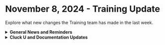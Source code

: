 # November 8, 2024 - Training Update

Explore what new changes the Training team has made in the last week.

<details>

<summary><strong>General News and Reminders</strong></summary>

* **Game Tip of the Week:**
  * I'm just so pumped about Dragon Quest III HD-2D coming out next thursday! But the real is to go talk to Reed Kimble who can show you how to make games happen in Rewst. What a boss.&#x20;
* **SHOUT OUTS** **TO:**
  * Aston, Jonathan, Jimmy, and Jacques for passing the Foundations Certification.
    * Take the [foundations-certification.md](../../../cluck-university/rewst-foundations/foundations-certification.md "mention") Exam, and collect your prestigious **Certified Rewster** badge in Discord.&#x20;
    * You also get access to a super secret Discord channel.
  * Andrew, Eaven, Chad, Arbyn, Cody, Robert, and Jimmy for passing the Clean Automation Certification.
    * Take the new [clean-automation-certification.md](../../../cluck-university/clean-automation/clean-automation-certification.md "mention") exam!
* **Rewst Foundations Bootcamp: Dec 2 - Dec 3:**
  * Sign up: [https://calendly.com/cluck-u/](https://calendly.com/cluck-u/)
    * [https://calendly.com/cluck-u/rewst-foundations-bootcamp-pt-1](https://calendly.com/cluck-u/rewst-foundations-bootcamp-pt-1)
      * Lessons 1 - 3
    * [https://calendly.com/cluck-u/rewst-foundations-bootcamp-pt-2](https://calendly.com/cluck-u/rewst-foundations-bootcamp-pt-2)
      * Lessons 4 - 7
* Join us in our [Cluck-U Discord channel](https://discord.com/channels/936789089703845988/1121465945295167588) if you have any questions, comments, or concerns!
* [Sign up for the Office Hours](https://calendly.com/cluck-u/office-hours?) to work through any questions you have during and after training! If there is something you want us to cover, Let us know!

</details>

<details>

<summary><strong>Cluck U and Documentation Updates</strong></summary>

**What's New at Cluck University?**

* Courses have been updated on docs.rewst.help! New structure and sets of pages to create a better learning experience.
  * Check it out at [rewst-foundations](../../../cluck-university/rewst-foundations/ "mention")
  * New naming convention adopted for our courses
* Check out the Cluck University Landing Page @ [go.rew.st/cluck-university](https://go.rew.st/cluck-university) for all the latest courses self-serve and live.

**The List of Reminders:**

* We'd love to get your feedback on our Training and Documentation! [Please fill out this form to let us know how we can improve](https://www.surveymonkey.com/r/rewsttrainingfeedback)!
* You can make training and documentation requests at [https://rewst.canny.io/](https://rewst.canny.io/)

**New & Updated Pages:**

* New Doc Pages
  * [xero](../../../documentation/integrations/accounting/xero/ "mention") Integegration Page
  * [quickbooks-online](../../../documentation/integrations/accounting/quickbooks-online/ "mention") Integration Page
  * [bamboohr](../../../documentation/integrations/hris/bamboohr/ "mention") Integration Page
  * [troubleshooting-halo-integration-setup.md](../../../documentation/integrations/psa/halopsa/troubleshooting-halo-integration-setup.md "mention")

- Updated Pages
  * [security-policy.md](../../../security/security-policy.md "mention") updated with latest IPs and Domains
  * Added note to [connectwise-automate-integration-setup.md](../../../documentation/integrations/rmm/connectwise-automate/connectwise-automate-integration-setup.md "mention") about customers not populating.
  * Added note to [datto-psa-integration-setup.md](../../../documentation/integrations/psa/autotask-datto-psa/datto-psa-integration-setup.md "mention") about long loading times.
  * Added note to [least-privilege-access-requirements-for-connectwise-manage-integration.md](../../../documentation/integrations/psa/connectwise-manage/least-privilege-access-requirements-for-connectwise-manage-integration.md "mention") about 403 Forbidden error.

</details>
